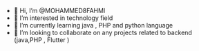 - 👋 Hi, I’m @MOHAMMED8FAHMI
- 👀 I’m interested in technology field
- 🌱 I’m currently learning java , PHP and python language  
- 💞️ I’m looking to collaborate on any projects related to backend (java,PHP , Flutter ) 

